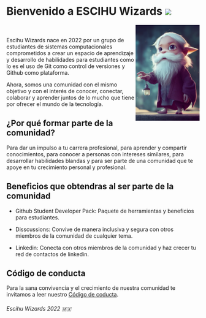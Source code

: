 # Bienvenido a ESCIHU Wizards <img src="https://raw.githubusercontent.com/debdutgoswami/debdutgoswami/master/assets/gifs/Hi.gif" width="30px">


<img align="right" height="250px" src="./profile/assets/wizard.png" alt="wizard" />
</br>

Escihu Wizards nace en 2022 por un grupo de estudiantes de sistemas computacionales comprometidos a crear un espacio de aprendizaje y desarrollo de habilidades para estudiantes como lo es el uso de Git como control de versiones y Github como plataforma.

Ahora, somos una comunidad con el mismo objetivo y con el interés de conocer, conectar, colaborar y aprender juntos de lo mucho que tiene por ofrecer el mundo de la tecnología.


## ¿Por qué formar parte de la comunidad?

Para dar un impulso a tu carrera profesional, para aprender y compartir conocimientos, para conocer a personas con intereses similares, para desarrollar habilidades blandas y para ser parte de una comunidad que te apoye en tu crecimiento personal y profesional.


## Beneficios que obtendras al ser parte de la comunidad

* Github Student Developer Pack: Paquete de herramientas y beneficios para estudiantes.

* Disscussions: Convive de manera inclusiva y segura con otros miembros de la comunidad de cualquier tema.

* Linkedin: Conecta con otros miembros de la comunidad y haz crecer tu red de contactos de linkedin.


## Código de conducta

Para la sana convivencia y el crecimiento de nuestra comunidad te invitamos a leer nuestro [Código de coducta](../codeOfConduct.md).


<!-- <img src="./profile/assets/Imagen-perro.png" width="150px" /> -->
###### Escihu Wizards 2022 :mexico: